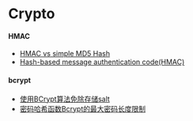 # Crypto

#### HMAC
* [HMAC vs simple MD5 Hash](http://stackoverflow.com/questions/5051529/hmac-vs-simple-md5-hash)
* [Hash-based message authentication code(HMAC)](https://en.wikipedia.org/wiki/Hash-based_message_authentication_code)

#### bcrypt
* [使用BCrypt算法免除存储salt](https://my.oschina.net/foodon/blog/492885)
* [密码哈希函数Bcrypt的最大密码长度限制](http://blog.csdn.net/chszs/article/details/60970765)
